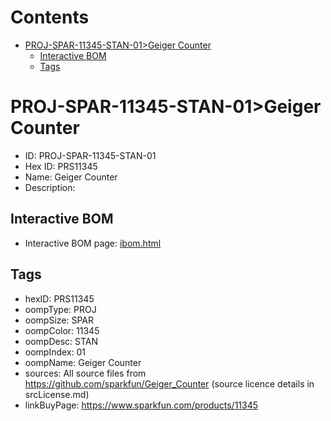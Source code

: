 



Contents
========

* [PROJ-SPAR-11345-STAN-01>Geiger Counter](#proj-spar-11345-stan-01geiger-counter)
	* [Interactive BOM](#interactive-bom)
	* [Tags](#tags)

# PROJ-SPAR-11345-STAN-01>Geiger Counter

- ID: PROJ-SPAR-11345-STAN-01
- Hex ID: PRS11345
- Name: Geiger Counter
- Description: 

## Interactive BOM

- Interactive BOM page: [ibom.html](kicad/bom/ibom.html)

## Tags

- hexID: PRS11345
- oompType: PROJ
- oompSize: SPAR
- oompColor: 11345
- oompDesc: STAN
- oompIndex: 01
- oompName: Geiger Counter
- sources: All source files from https://github.com/sparkfun/Geiger_Counter (source licence details in srcLicense.md)
- linkBuyPage: https://www.sparkfun.com/products/11345
